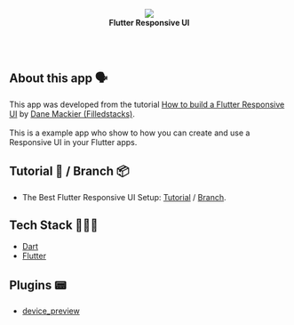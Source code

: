 <!-- header section -->
<p align="center">
  <img src="https://i.imgur.com/GAbJ9Hn.png" /><br/>
  <span><b>Flutter Responsive UI</b></span><br/>
</p>
<!-- header section END -->

<br/>
<!-- show case/gif section -->

<!-- show case/gif section END -->

<br/>

<!-- about app and course section -->

## About this app 🗣

This app was developed from the tutorial [How to build a Flutter Responsive UI](https://www.youtube.com/playlist?list=PLdTodMosi-Bzx3TMPdNzqLPIab_t7WkCC) by [Dane Mackier (Filledstacks)](https://www.filledstacks.com/).<br/><br/>
This is a example app who show to how you can create and use a Responsive UI in your Flutter apps.

## Tutorial 📖 / Branch 📦

- The Best Flutter Responsive UI Setup: [Tutorial](https://www.youtube.com/watch?v=z7P1OFLw4kY&list=PLdTodMosi-Bzx3TMPdNzqLPIab_t7WkCC&index=2&t=0s) / [Branch](https://github.com/samuelematias/response_architecture/tree/tutoria-1/how-to-build-a-flutter-responsive-ui).

## Tech Stack 👩🏾‍💻

- [Dart](https://dart.dev/)
- [Flutter](https://flutter.dev/)

## Plugins 📟

- [device_preview](https://pub.dev/packages/device_preview)

<br/>

<!-- about app and course section END -->
